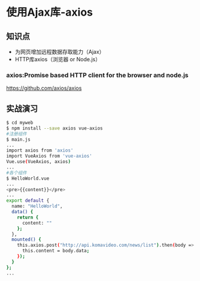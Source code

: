 使用Ajax库-axios
================

## 知识点

* 为网页增加远程数据存取能力（Ajax）
* HTTP库axios（浏览器 or Node.js）

### axios:Promise based HTTP client for the browser and node.js

https://github.com/axios/axios

## 实战演习

~~~bash
$ cd myweb
$ npm install --save axios vue-axios
#注册组件
$ main.js
...
import axios from 'axios'
import VueAxios from 'vue-axios'
Vue.use(VueAxios, axios)
...
#各个组件
$ HelloWorld.vue
...
<pre>{{content}}</pre>
...
export default {
  name: "HelloWorld",
  data() {
    return {
      content: ""
    };
  },
  mounted() {
    this.axios.post("http://api.komavideo.com/news/list").then(body => {
      this.content = body.data;
    });
  }
};
...
~~~






